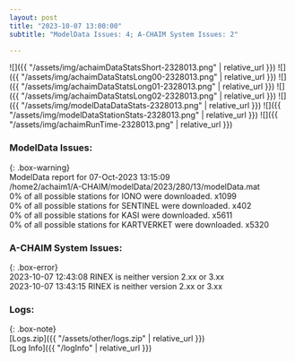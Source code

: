 ```yaml
---
layout: post
title: "2023-10-07 13:00:00"
subtitle: "ModelData Issues: 4; A-CHAIM System Issues: 2"

---
```


![]({{ "/assets/img/achaimDataStatsShort-2328013.png" | relative_url }})
![]({{ "/assets/img/achaimDataStatsLong00-2328013.png" | relative_url }})
![]({{ "/assets/img/achaimDataStatsLong01-2328013.png" | relative_url }})
![]({{ "/assets/img/achaimDataStatsLong02-2328013.png" | relative_url }})
![]({{ "/assets/img/modelDataDataStats-2328013.png" | relative_url }})
![]({{ "/assets/img/modelDataStationStats-2328013.png" | relative_url }})
![]({{ "/assets/img/achaimRunTime-2328013.png" | relative_url }})


### ModelData Issues:  
  
{: .box-warning}  
 ModelData report for 07-Oct-2023 13:15:09   
 /home2/achaim1/A-CHAIM/modelData/2023/280/13/modelData.mat   
 0% of all possible stations for IONO were downloaded. x1099   
 0% of all possible stations for SENTINEL were downloaded. x402   
 0% of all possible stations for KASI were downloaded. x5611   
 0% of all possible stations for KARTVERKET were downloaded. x5320   
  
### A-CHAIM System Issues:  
  
{: .box-error}  
2023-10-07 12:43:08 RINEX is neither version 2.xx or 3.xx  
2023-10-07 13:43:15 RINEX is neither version 2.xx or 3.xx  

### Logs:  
  
{: .box-note}  
[Logs.zip]({{ "/assets/other/logs.zip" | relative_url }})  
[Log Info]({{ "/logInfo" | relative_url }})  
